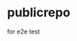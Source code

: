 # publicrepo
for e2e test












































































































































































































































































































































































































































































































































































































































































































































































































































































































































































































































































































































































































































































































